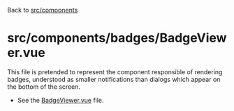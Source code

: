 Back to [src/components](../README.md)

# src/components/badges/BadgeViewer.vue

This file is pretended to represent the component responsible of rendering badges, understood as smaller notifications than dialogs which appear on the bottom of the screen.

- See the [BadgeViewer.vue](./BadgeViewer.vue) file.